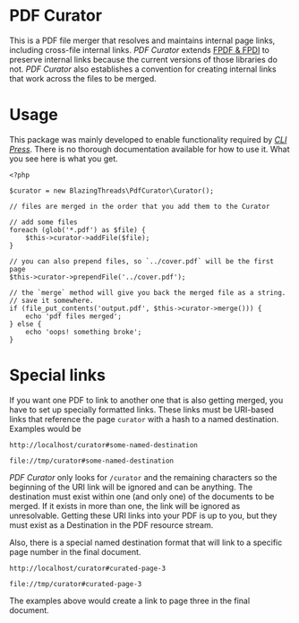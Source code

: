 # PDF Curator

This is a PDF file merger that resolves and maintains internal page links, including cross-file internal links.  *PDF Curator* extends [FPDF & FPDI](https://github.com/Setasign/FPDI-FPDF) to preserve internal links because the current versions of those libraries do not.  *PDF Curator* also establishes a convention for creating internal links that work across the files to be merged.

# Usage

This package was mainly developed to enable functionality required by [*CLI Press*](https://github.com/blazing-threads/cli-press).  There is no thorough documentation available for how to use it.  What you see here is what you get.

```
<?php

$curator = new BlazingThreads\PdfCurator\Curator();

// files are merged in the order that you add them to the Curator

// add some files
foreach (glob('*.pdf') as $file) {
    $this->curator->addFile($file);
}

// you can also prepend files, so `../cover.pdf` will be the first page
$this->curator->prependFile('../cover.pdf');

// the `merge` method will give you back the merged file as a string.
// save it somewhere.
if (file_put_contents('output.pdf', $this->curator->merge())) {
    echo 'pdf files merged';
} else {
    echo 'oops! something broke';
}
```

# Special links

If you want one PDF to link to another one that is also getting merged, you have to set up specially formatted links.  These links must be URI-based links that reference the page `curator` with a hash to a named destination.  Examples would be

```
http://localhost/curator#some-named-destination

file://tmp/curator#some-named-destination
```

*PDF Curator* only looks for `/curator` and the remaining characters so the beginning of the URI link will be ignored and can be anything.  The destination must exist within one (and only one) of the documents to be merged.  If it exists in more than one, the link will be ignored as unresolvable.  Getting these URI links into your PDF is up to you, but they must exist as a Destination in the PDF resource stream.

Also, there is a special named destination format that will link to a specific page number in the final document.

```
http://localhost/curator#curated-page-3

file://tmp/curator#curated-page-3
```

The examples above would create a link to page three in the final document.